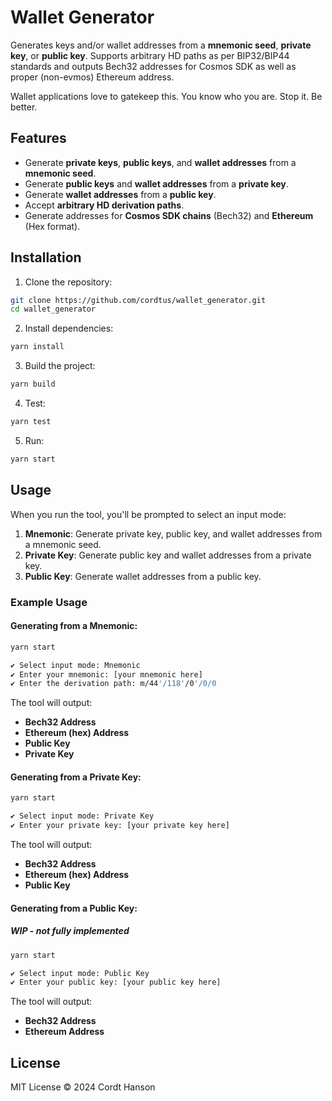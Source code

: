 # Wallet Generator

Generates keys and/or wallet addresses from a **mnemonic seed**, **private key**, or **public key**. Supports arbitrary HD paths as per BIP32/BIP44 standards and outputs Bech32 addresses for Cosmos SDK as well as proper (non-evmos) Ethereum address.

Wallet applications love to gatekeep this. 
You know who you are. 
Stop it. Be better. 

## Features

- Generate **private keys**, **public keys**, and **wallet addresses** from a **mnemonic seed**.
- Generate **public keys** and **wallet addresses** from a **private key**.
- Generate **wallet addresses** from a **public key**.
- Accept **arbitrary HD derivation paths**.
- Generate addresses for **Cosmos SDK chains** (Bech32) and **Ethereum** (Hex format).

## Installation

1. Clone the repository:

```bash
git clone https://github.com/cordtus/wallet_generator.git
cd wallet_generator
```

2. Install dependencies:

```bash
yarn install
```

3. Build the project:

```bash
yarn build
```

4. Test:

```bash
yarn test
```

5. Run:

```bash
yarn start
```

## Usage

When you run the tool, you'll be prompted to select an input mode:

1. **Mnemonic**: Generate private key, public key, and wallet addresses from a mnemonic seed.
2. **Private Key**: Generate public key and wallet addresses from a private key.
3. **Public Key**: Generate wallet addresses from a public key.

### Example Usage

#### Generating from a Mnemonic:

```bash
yarn start

✔ Select input mode: Mnemonic
✔ Enter your mnemonic: [your mnemonic here]
✔ Enter the derivation path: m/44'/118'/0'/0/0
```

The tool will output:

- **Bech32 Address**
- **Ethereum (hex) Address**
- **Public Key**
- **Private Key**

#### Generating from a Private Key:

```bash
yarn start

✔ Select input mode: Private Key
✔ Enter your private key: [your private key here]
```

The tool will output:

- **Bech32 Address**
- **Ethereum (hex) Address**
- **Public Key**

#### Generating from a Public Key:

##### WIP - not fully implemented 

```bash
yarn start

✔ Select input mode: Public Key
✔ Enter your public key: [your public key here]
```

The tool will output:

- **Bech32 Address**
- **Ethereum Address**

## License

MIT License © 2024 Cordt Hanson
